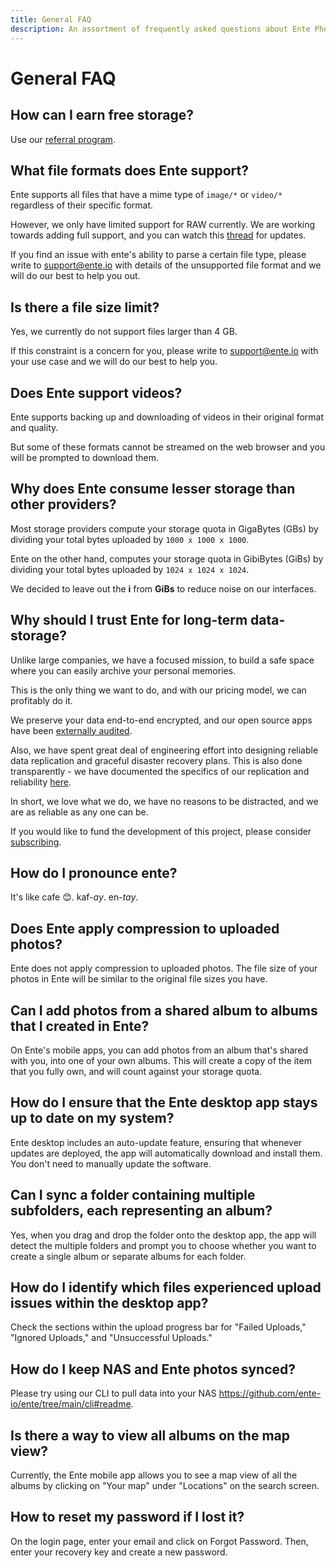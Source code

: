 ```yaml
---
title: General FAQ
description: An assortment of frequently asked questions about Ente Photos
---
```


# General FAQ

## How can I earn free storage?

Use our [referral program](/photos/features/referral-program/).

## What file formats does Ente support?

Ente supports all files that have a mime type of `image/*` or `video/*`
regardless of their specific format.

However, we only have limited support for RAW currently. We are working towards
adding full support, and you can watch this
[thread](https://github.com/ente-io/ente/discussions/625) for updates.

If you find an issue with ente's ability to parse a certain file type, please
write to [support@ente.io](mailto:support@ente.io) with details of the
unsupported file format and we will do our best to help you out.

## Is there a file size limit?

Yes, we currently do not support files larger than 4 GB.

If this constraint is a concern for you, please write to
[support@ente.io](mailto:support@ente.io) with your use case and we will do our
best to help you.

## Does Ente support videos?

Ente supports backing up and downloading of videos in their original format and
quality.

But some of these formats cannot be streamed on the web browser and you will be
prompted to download them.

## Why does Ente consume lesser storage than other providers?

Most storage providers compute your storage quota in GigaBytes (GBs) by dividing
your total bytes uploaded by `1000 x 1000 x 1000`.

Ente on the other hand, computes your storage quota in GibiBytes (GiBs) by
dividing your total bytes uploaded by `1024 x 1024 x 1024`.

We decided to leave out the **i** from **GiBs** to reduce noise on our
interfaces.

## Why should I trust Ente for long-term data-storage?

Unlike large companies, we have a focused mission, to build a safe space where
you can easily archive your personal memories.

This is the only thing we want to do, and with our pricing model, we can
profitably do it.

We preserve your data end-to-end encrypted, and our open source apps have been
[externally audited](https://ente.io/blog/cryptography-audit/).

Also, we have spent great deal of engineering effort into designing reliable
data replication and graceful disaster recovery plans. This is also done
transparently - we have documented the specifics of our replication and
reliability [here](https://ente.io/reliability).

In short, we love what we do, we have no reasons to be distracted, and we are as
reliable as any one can be.

If you would like to fund the development of this project, please consider
[subscribing](https://ente.io/download).

## How do I pronounce ente?

It's like cafe 😊. kaf-_ay_. en-_tay_.

## Does Ente apply compression to uploaded photos?

Ente does not apply compression to uploaded photos. The file size of your photos
in Ente will be similar to the original file sizes you have.

## Can I add photos from a shared album to albums that I created in Ente?

On Ente's mobile apps, you can add photos from an album that's shared with you,
into one of your own albums. This will create a copy of the item that you fully
own, and will count against your storage quota.

## How do I ensure that the Ente desktop app stays up to date on my system?

Ente desktop includes an auto-update feature, ensuring that whenever updates are
deployed, the app will automatically download and install them. You don't need
to manually update the software.

## Can I sync a folder containing multiple subfolders, each representing an album?

Yes, when you drag and drop the folder onto the desktop app, the app will detect
the multiple folders and prompt you to choose whether you want to create a
single album or separate albums for each folder.

## How do I identify which files experienced upload issues within the desktop app?

Check the sections within the upload progress bar for "Failed Uploads," "Ignored
Uploads," and "Unsuccessful Uploads."

## How do I keep NAS and Ente photos synced?

Please try using our CLI to pull data into your NAS
https://github.com/ente-io/ente/tree/main/cli#readme.

## Is there a way to view all albums on the map view?

Currently, the Ente mobile app allows you to see a map view of all the albums by
clicking on "Your map" under "Locations" on the search screen.

## How to reset my password if I lost it?

On the login page, enter your email and click on Forgot Password. Then, enter your recovery key and create a new password.